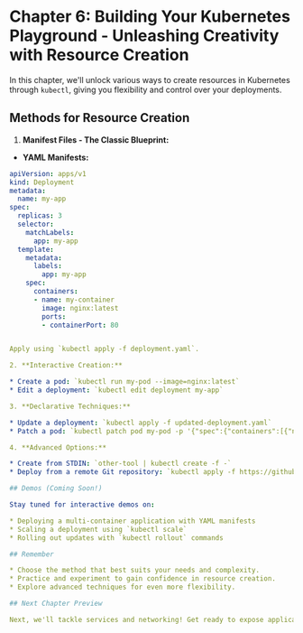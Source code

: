 # Chapter 6: Building Your Kubernetes Playground - Unleashing Creativity with Resource Creation

In this chapter, we'll unlock various ways to create resources in Kubernetes through `kubectl`, giving you flexibility and control over your deployments.

## Methods for Resource Creation

1. **Manifest Files - The Classic Blueprint:**

* **YAML Manifests:**

```yaml
apiVersion: apps/v1
kind: Deployment
metadata:
  name: my-app
spec:
  replicas: 3
  selector:
    matchLabels:
      app: my-app
  template:
    metadata:
      labels:
        app: my-app
    spec:
      containers:
      - name: my-container
        image: nginx:latest
        ports:
        - containerPort: 80


Apply using `kubectl apply -f deployment.yaml`.

2. **Interactive Creation:**

* Create a pod: `kubectl run my-pod --image=nginx:latest`
* Edit a deployment: `kubectl edit deployment my-app`

3. **Declarative Techniques:**

* Update a deployment: `kubectl apply -f updated-deployment.yaml`
* Patch a pod: `kubectl patch pod my-pod -p '{"spec":{"containers":[{"name":"my-container","image":"nginx:1.21.6"}]}}'`

4. **Advanced Options:**

* Create from STDIN: `other-tool | kubectl create -f -`
* Deploy from a remote Git repository: `kubectl apply -f https://github.com/example/deployment-manifests.git`

## Demos (Coming Soon!)

Stay tuned for interactive demos on:

* Deploying a multi-container application with YAML manifests
* Scaling a deployment using `kubectl scale`
* Rolling out updates with `kubectl rollout` commands

## Remember

* Choose the method that best suits your needs and complexity.
* Practice and experiment to gain confidence in resource creation.
* Explore advanced techniques for even more flexibility.

## Next Chapter Preview

Next, we'll tackle services and networking! Get ready to expose applications, route traffic, and build secure network topologies within your Kubernetes cluster.


